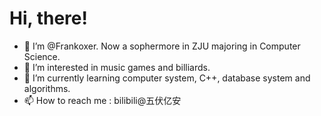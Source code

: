 # Hi, there!
- 👋 I’m @Frankoxer. Now a sophermore in ZJU majoring in Computer Science.
- 👀 I’m interested in music games and billiards.
- 🌱 I’m currently learning computer system, C++, database system and algorithms.
- 📫 How to reach me : bilibili@五伏亿安

<!---
Frankoxer/Frankoxer is a ✨ special ✨ repository because its `README.md` (this file) appears on your GitHub profile.
You can click the Preview link to take a look at your changes.
--->
